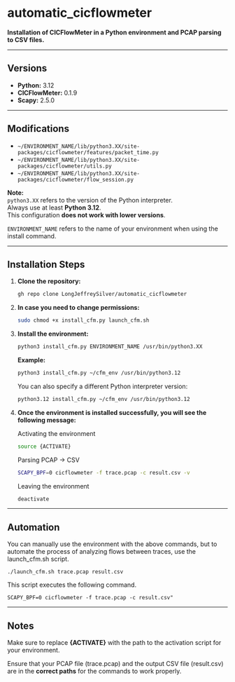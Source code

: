 # automatic_cicflowmeter

**Installation of CICFlowMeter in a Python environment and PCAP parsing to CSV files.**

---

## Versions

- **Python:** 3.12
- **CICFlowMeter:** 0.1.9
- **Scapy:** 2.5.0

---

## Modifications

- `~/ENVIRONMENT_NAME/lib/python3.XX/site-packages/cicflowmeter/features/packet_time.py`
- `~/ENVIRONMENT_NAME/lib/python3.XX/site-packages/cicflowmeter/utils.py`
- `~/ENVIRONMENT_NAME/lib/python3.XX/site-packages/cicflowmeter/flow_session.py`

**Note:**  
`python3.XX` refers to the version of the Python interpreter.  
Always use at least **Python 3.12**.  
This configuration **does not work with lower versions**.

`ENVIRONMENT_NAME` refers to the name of your environment when using the install command.

---

## Installation Steps

1. **Clone the repository:**

    ```bash
    gh repo clone LongJeffreySilver/automatic_cicflowmeter
    ```

2. **In case you need to change permissions:**

    ```bash
    sudo chmod +x install_cfm.py launch_cfm.sh
    ```

3. **Install the environment:**

    ```bash
    python3 install_cfm.py ENVIRONMENT_NAME /usr/bin/python3.XX
    ```

    **Example:**

    ```bash
    python3 install_cfm.py ~/cfm_env /usr/bin/python3.12
    ```

    You can also specify a different Python interpreter version:

    ```bash
    python3.12 install_cfm.py ~/cfm_env /usr/bin/python3.12
    ```

4. **Once the environment is installed successfully, you will see the following message:**

    Activating the environment
    ```bash
    source {ACTIVATE}
    ```

    Parsing PCAP → CSV
    ```bash
    SCAPY_BPF=0 cicflowmeter -f trace.pcap -c result.csv -v
    ```
    Leaving the environment
    ```bash
    deactivate
    ```
---

## Automation

You can manually use the environment with the above commands, but to automate the process of analyzing flows between traces, use the launch_cfm.sh script.

    ./launch_cfm.sh trace.pcap result.csv

This script executes the following command.

    SCAPY_BPF=0 cicflowmeter -f trace.pcap -c result.csv"


---

## Notes

Make sure to replace **{ACTIVATE}** with the path to the activation script for your environment.

Ensure that your PCAP file (trace.pcap) and the output CSV file (result.csv) are in the **correct paths** for the commands to work properly.